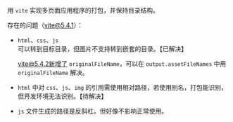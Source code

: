 用 `vite` 实现多页面应用程序的打包，并保持目录结构。

存在的问题（vite@5.4.1）：

- `html`、`css`、`js` 可以转到目标目录，但图片不支持转到嵌套的目录。【已解决】

  vite@5.4.2新增了 `originalFileName`，可以在 `output.assetFileNames` 中用 `originalFileName` 解决。

- `html` 中对 `css`、`js`、`img` 的引用需使用相对路径，若使用别名，打包能识别，但开发环境无法识别。【待解决】

- `js` 文件生成的路径是反斜杠。但好像不影响正常使用。
